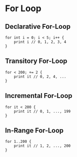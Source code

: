 # For Loop

## Declarative For-Loop

```gno
for int i = 0; i < 5; i++ {
    print i // 0, 1, 2, 3, 4
}
```

## Transitory For-Loop

```gno
for < 200; += 2 {
    print it // 0, 2, 4, ...
}
```

## Incremental For-Loop

```gno
for it < 200 {
    print it // 0, 1, ..., 199
}
```

## In-Range For-Loop

```gno
for 1..200 {
    print it // 1, 2, ..., 200
}
```
